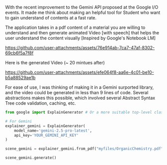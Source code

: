 With the recent improvement to the Gemini API proposed at the Google I/O events. It made me think about making an helpful tool for Student who want to gain understand of contents at a fast rate.

The application takes in a pdf content of a material you are willing to understand and then generate animated Video [with speech] that helps the user understand the content visually [Inspired by Google's Notebook LM]

https://github.com/user-attachments/assets/76e914ab-7ca7-47af-8302-69cb6f5a7f8f

Here is the generated Video (~ 20 mintues after)

https://github.com/user-attachments/assets/efe064f8-aa6e-4c01-be10-b5a88529ae1b

For ease of use, I was thinking of making it in a Gemini surported library, and the video could be generated in less than 9 lines of code. Several abstractions makes this possible, which involved several Abstract Syntax Tree code validation, caching, etc.

```python
from google import ExplainGenerator # Or a more suitable top-level class name

# For Gemini
explainer_gemini = ExplainGenerator(
    model_name='gemini-2.5-pro-latest',
    api_key='YOUR_GEMINI_API_KEY'
)

scene_gemini = explainer_gemini.from_pdf("myfiles/OrganicChemistry.pdf", video_quality="h")

scene_gemini.generate()
```
